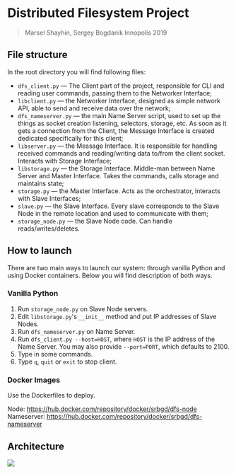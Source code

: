 # Distributed Filesystem Project
> Marsel Shayhin, Sergey Bogdanik
> Innopolis 2019

## File structure
In the root directory you will find following files:
- `dfs_client.py` — The Client part of the project, responsible for CLI and reading user commands, passing them to the Networker Interface;
- `libclient.py` — the Networker Interface, designed as simple network API, able to send and receive data over the network;
- `dfs_nameserver.py` — the main Name Server script, used to set up the things as socket creation listening, selectors, storage, etc. As soon as it gets a connection from the Client, the Message Interface is created dedicated specifically for this client;
- `libserver.py` — the Message Interface. It is responsible for handling received commands and reading/writing data to/from the client socket. Interacts with Storage Interface;
- `libstorage.py` — the Storage Interface. Middle-man between Name Server and Master Interface. Takes the commands, calls storage and maintains state;
- `storage.py` — the Master Interface. Acts as the orchestrator, interacts with Slave Interfaces;
- `slave.py` — the Slave Interface. Every slave corresponds to the Slave Node in the remote location and used to communicate with them;
- `storage_node.py` — the Slave Node code. Can handle reads/writes/deletes.

## How to launch
There are two main ways to launch our system: through vanilla Python and using Docker containers. Below you will find description of both ways.

### Vanilla Python
1. Run `storage_node.py` on Slave Node servers.
2. Edit `libstorage.py`'s `__init__` method and put IP addresses of Slave Nodes.
3. Run `dfs_nameserver.py` on Name Server.
4. Run `dfs_client.py --host=HOST`, where `HOST` is the IP address of the Name Server. You may also provide `--port=PORT`, which defaults to 2100.
5. Type in some commands.
6. Type `q`, `quit` or `exit` to stop client.

### Docker Images
Use the Dockerfiles to deploy.

Node: https://hub.docker.com/repository/docker/srbgd/dfs-node
Nameserver: https://hub.docker.com/repository/docker/srbgd/dfs-nameserver

## Architecture
![](https://i.imgur.com/fECFA3a.png)
